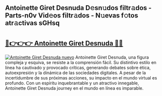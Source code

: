 ## Antoinette Giret Desnuda D𝚎sn𝚞dos filtr𝚊dos - Parts-n0v Vid𝚎os filtr𝚊dos - N𝚞evas f𝚘tos atr𝚊ctivas sGHsq

# <h2><a href="http://mbati9.tromn.icu/?c=Antoinette+Giret+Desnuda">🔗👉👉👉 Antoinette Giret Desnuda 🔗🔗</a></h2>

[![Antoinette Giret Desnuda nuevo](https://i.imgur.com/pEAQMta.gif)](http://mbati9.tromn.icu/?c=Antoinette+Giret+Desnuda)
Antoinette Giret Desnuda, una figura compleja y esquiva, se resiste a la comprensión fácil. Su distintivo estilo en línea ha cautivado y provocado críticas, generando debates sobre ética, autoexpresión y la dinámica de las sociedades digitales. A pesar de la incertidumbre de sus próximas acciones, su impacto en el mundo virtual es profundo. Con un espíritu inquebrantable y un atractivo innegable, Antoinette Giret Desnuda journey en el mundo en línea es imparable.

